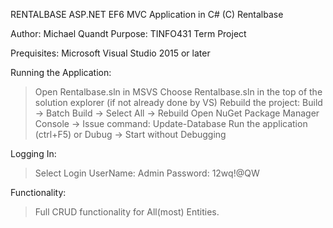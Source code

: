 RENTALBASE ASP.NET EF6 MVC Application in C#
(C) Rentalbase

Author: Michael Quandt
Purpose: TINFO431 Term Project


Prequisites: Microsoft Visual Studio 2015 or later

Running the Application:
> Open Rentalbase.sln in MSVS
> Choose Rentalbase.sln in the top of the solution explorer (if not already done by VS)
> Rebuild the project: Build -> Batch Build -> Select All -> Rebuild
> Open NuGet Package Manager Console -> Issue command: Update-Database
> Run the application (ctrl+F5) or Dubug -> Start without Debugging

Logging In:
> Select Login
> UserName: Admin
> Password: 12wq!@QW

Functionality:
> Full CRUD functionality for All(most) Entities.